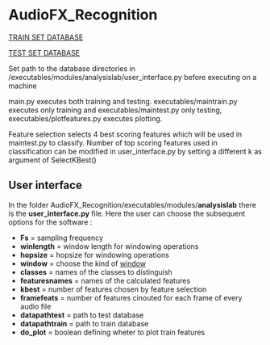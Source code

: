 # AudioFX_Recognition

[TRAIN SET DATABASE](https://drive.google.com/open?id=1O-mknCcecjtjRaeVAByxE91e5WFRzXLq)

[TEST SET DATABASE](https://drive.google.com/open?id=1jKyQA0UR4X2FsTq4ugXZaM8vCet6dPoG)

Set path to the database directories in /executables/modules/analysislab/user_interface.py before executing on a machine

main.py executes both training and testing. executables/maintrain.py executes only training and executables/maintest.py only testing, executables/plotfeatures.py executes plotting.

Feature selection selects 4 best scoring features which will be used in maintest.py to classify. Number of top scoring features used in classification can be modified in user_interface.py by setting a different k as argument of SelectKBest()

## User interface 

In the folder AudioFX_Recognition/executables/modules/**analysislab** there is the **user_interface.py** file.
Here the user can choose the subsequent options for the software :

- **Fs** = sampling frequency
- **winlength** = window length for windowing operations
- **hopsize** = hopsize for windowing operations
- **window** = choose the kind of [window](https://docs.scipy.org/doc/scipy/reference/generated/scipy.signal.get_window.html)
- **classes** = names of the classes to distinguish 
- **featuresnames** = names of the calculated features
- **kbest** = number of features chosen by feature selection
- **framefeats** = number of features cinouted for each frame of every audio file
- **datapathtest** = path to test database
- **datapathtrain** = path to train database
- **do_plot**  = boolean defining wheter to plot train features

